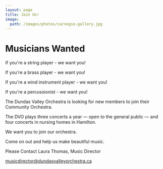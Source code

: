 ```yaml
---
layout: page
title: Join Us!
image:
  path: /images/photos/carnegie-gallery.jpg
---
```


# Musicians Wanted

If you're a string player - we want you!

If you're a brass player - we want you!

If you're a wind instrument player - we want you!

If you're a percussionist - we want you!

The Dundas Valley Orchestra is looking for new members to join their Community Orchestra.

The DVO plays three concerts a year — open to the general public — and four concerts in nursing homes in Hamilton.

We want you to join our orchestra.

Come on out and help us make beautiful music.

Please Contact Laura Thomas, Music Director

musicdirector@dundasvalleyorchestra.ca
